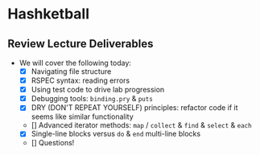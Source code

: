 # Hashketball

## Review Lecture Deliverables

- We will cover the following today:
  - [X] Navigating file structure
  - [X] RSPEC syntax: reading errors
  - [X] Using test code to drive lab progression
  - [X] Debugging tools: `binding.pry` & `puts`
  - [X] DRY (DON'T REPEAT YOURSELF) principles: refactor code if it seems like similar functionality
  - [] Advanced iterator methods: `map` / `collect` & `find` & `select` & `each`
  - [X] Single-line blocks versus `do` & `end` multi-line blocks
  - [] Questions!
